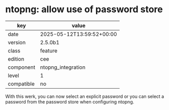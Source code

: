 [//]: # (werk v2)
# ntopng: allow use of password store

key        | value
---------- | ---
date       | 2025-05-12T13:59:52+00:00
version    | 2.5.0b1
class      | feature
edition    | cee
component  | ntopng_integration
level      | 1
compatible | no


With this werk, you can now select an explicit password or you
can select a password from the password store when configuring
ntopng.
